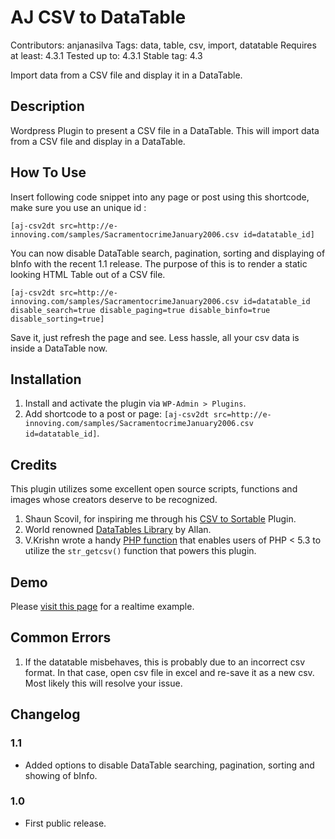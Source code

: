 # AJ CSV to DataTable

Contributors: anjanasilva
Tags: data, table, csv, import, datatable
Requires at least: 4.3.1
Tested up to: 4.3.1
Stable tag: 4.3

Import data from a CSV file and display it in a DataTable.


## Description

Wordpress Plugin to present a CSV file in a DataTable. This will import data from a CSV file and display in a DataTable.


## How To Use

Insert following code snippet into any page or post using this shortcode, make sure you use an unique id :

`[aj-csv2dt src=http://e-innoving.com/samples/SacramentocrimeJanuary2006.csv id=datatable_id]`

You can now disable DataTable search, pagination, sorting and displaying of bInfo with the recent 1.1 release. The purpose of this is to render a static looking HTML Table out of a CSV file. 

`[aj-csv2dt src=http://e-innoving.com/samples/SacramentocrimeJanuary2006.csv id=datatable_id disable_search=true disable_paging=true disable_binfo=true disable_sorting=true]`

Save it, just refresh the page and see. Less hassle, all your csv data is inside a DataTable now.

## Installation

1. Install and activate the plugin via `WP-Admin > Plugins`.
2. Add shortcode to a post or page: 
`[aj-csv2dt src=http://e-innoving.com/samples/SacramentocrimeJanuary2006.csv id=datatable_id]`.

## Credits

This plugin utilizes some excellent open source scripts, functions and images whose creators deserve to be recognized.

1. Shaun Scovil, for inspiring me through his [CSV to Sortable] Plugin.
2. World renowned [DataTables Library] by Allan.
3. V.Krishn wrote a handy [PHP function] that enables users of PHP < 5.3 to utilize the `str_getcsv()` function that powers this plugin.

[CSV to Sortable]: https://wordpress.org/plugins/csv-to-sorttable/
[DataTables Library]: https://www.datatables.net
[PHP function]: http://github.com/insteps/phputils

## Demo

Please [visit this page] for a realtime example.

[visit this page]: http://anjanasilva.com/blog/csv-to-datatables-wordpress-plugin/

## Common Errors

1. If the datatable misbehaves, this is probably due to an incorrect csv format. In that case, open csv file in excel
and re-save it as a new csv. Most likely this will resolve your issue.

## Changelog

### 1.1
* Added options to disable DataTable searching, pagination, sorting and showing of bInfo.

### 1.0
* First public release.
